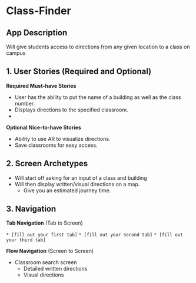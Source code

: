 # Class-Finder

## App Description

 Will give students access to directions from any given location to a class on campus



## 1. User Stories (Required and Optional)

**Required Must-have Stories**

 * User has the ability to put the name of a building as well as the class number.
 * Displays directions to the specified classroom.
 * 

**Optional Nice-to-have Stories**

 * Ability to use AR to visualize directions.
 * Save classrooms for easy access.

## 2. Screen Archetypes

 * Will start off asking for an input of a class and building
 * Will then display written/visual directions on a map.
   * Give you an estimated journey time. 
  

## 3. Navigation

**Tab Navigation** (Tab to Screen)

 ```* [fill out your first tab]```
 ```* [fill out your second tab]```
 ```* [fill out your third tab]```

**Flow Navigation** (Screen to Screen)

 * Classroom search screen
   * Detailed written directions
   * Visual directions

